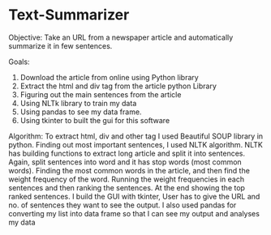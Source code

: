 # Text-Summarizer

Objective: Take an URL from a newspaper article and automatically summarize it in few sentences.

Goals:
1)	Download the article from online using Python library
2)	Extract the html and div tag from the article python Library
3)	Figuring out the main sentences from the article
4)	Using NLTk library to train my data
5)	Using pandas to see my data frame.
6)  Using tkinter to built the gui for this software


Algorithm:
To extract html, div and other tag I used Beautiful SOUP library in python.
Finding out most important sentences, I used NLTK algorithm. NLTK has building functions to extract long article and split it into sentences. Again, split sentences into word and it has stop words (most common words).
Finding the most common words in the article, and then find the weight frequency of the word. Running the weight frequencies in each sentences and then ranking the sentences. At the end showing the top ranked sentences.
I build the GUI with tkinter, User has to give the URL and no. of sentences they want to see the output. 
I also used pandas for converting my list into data frame so that I can see my output and analyses my data 
